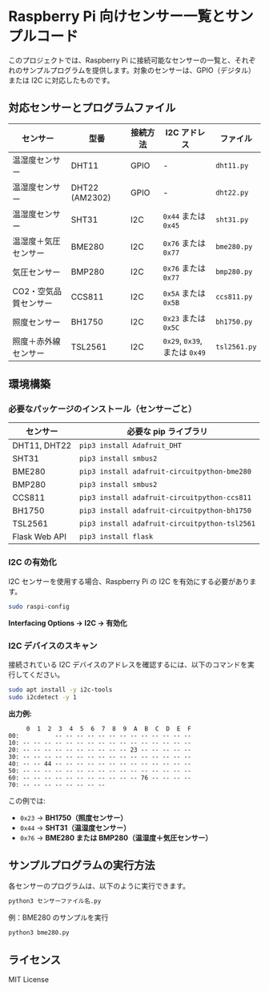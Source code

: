 # Raspberry Pi 向けセンサー一覧とサンプルコード

このプロジェクトでは、Raspberry Pi に接続可能なセンサーの一覧と、それぞれのサンプルプログラムを提供します。対象のセンサーは、GPIO（デジタル）または I2C に対応したものです。

## **対応センサーとプログラムファイル**

| **センサー** | **型番** | **接続方法** | **I2C アドレス** | **ファイル** |
|--------------|-------------|----------------|--------------|--------------------|
| 温湿度センサー | DHT11 | GPIO | - | `dht11.py` |
| 温湿度センサー | DHT22 (AM2302) | GPIO | - | `dht22.py` |
| 温湿度センサー | SHT31 | I2C | `0x44` または `0x45` | `sht31.py` |
| 温湿度＋気圧センサー | BME280 | I2C | `0x76` または `0x77` | `bme280.py` |
| 気圧センサー | BMP280 | I2C | `0x76` または `0x77` | `bmp280.py` |
| CO2・空気品質センサー | CCS811 | I2C | `0x5A` または `0x5B` | `ccs811.py` |
| 照度センサー | BH1750 | I2C | `0x23` または `0x5C` | `bh1750.py` |
| 照度＋赤外線センサー | TSL2561 | I2C | `0x29`, `0x39`, または `0x49` | `tsl2561.py` |

## **環境構築**

### **必要なパッケージのインストール（センサーごと）**

| **センサー** | **必要な pip ライブラリ** |
|--------------|-----------------------------------------------|
| DHT11, DHT22 | `pip3 install Adafruit_DHT` |
| SHT31 | `pip3 install smbus2` |
| BME280 | `pip3 install adafruit-circuitpython-bme280` |
| BMP280 | `pip3 install smbus2` |
| CCS811 | `pip3 install adafruit-circuitpython-ccs811` |
| BH1750 | `pip3 install adafruit-circuitpython-bh1750` |
| TSL2561 | `pip3 install adafruit-circuitpython-tsl2561` |
| Flask Web API | `pip3 install flask` |

### **I2C の有効化**
I2C センサーを使用する場合、Raspberry Pi の I2C を有効にする必要があります。

```bash
sudo raspi-config
```
**Interfacing Options → I2C → 有効化**

### **I2C デバイスのスキャン**
接続されている I2C デバイスのアドレスを確認するには、以下のコマンドを実行してください。

```bash
sudo apt install -y i2c-tools
sudo i2cdetect -y 1
```

**出力例:**
```
     0  1  2  3  4  5  6  7  8  9  A  B  C  D  E  F
00:          -- -- -- -- -- -- -- -- -- -- -- -- -- 
10: -- -- -- -- -- -- -- -- -- -- -- -- -- -- -- -- 
20: -- -- -- -- -- -- -- -- -- -- 23 -- -- -- -- --
30: -- -- -- -- -- -- -- -- -- -- -- -- -- -- -- --
40: -- -- 44 -- -- -- -- -- -- -- -- -- -- -- -- --
50: -- -- -- -- -- -- -- -- -- -- -- -- -- -- -- --
60: -- -- -- -- -- -- -- -- -- -- -- 76 -- -- -- --
70: -- -- -- -- -- -- -- --
```

この例では:
- `0x23` → **BH1750（照度センサー）**
- `0x44` → **SHT31（温湿度センサー）**
- `0x76` → **BME280 または BMP280（温湿度＋気圧センサー）**

## **サンプルプログラムの実行方法**
各センサーのプログラムは、以下のように実行できます。

```bash
python3 センサーファイル名.py
```

例：BME280 のサンプルを実行
```bash
python3 bme280.py
```

## **ライセンス**
MIT License

